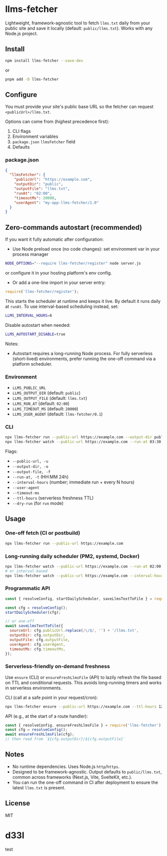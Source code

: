 # llms-fetcher

Lightweight, framework-agnostic tool to fetch `llms.txt` daily from your public site and save it locally (default: `public/llms.txt`). Works with any Node.js project.

## Install

```bash
npm install llms-fetcher --save-dev
```

or

```bash
pnpm add -D llms-fetcher
```

## Configure

You must provide your site's public base URL so the fetcher can request `<publicUrl>/llms.txt`.

Options can come from (highest precedence first):

1. CLI flags
2. Environment variables
3. `package.json` `llmsFetcher` field
4. Defaults

### package.json

```json
{
  "llmsFetcher": {
    "publicUrl": "https://example.com",
    "outputDir": "public",
    "outputFile": "llms.txt",
    "runAt": "02:00",
    "timeoutMs": 20000,
    "userAgent": "my-app-llms-fetcher/1.0"
  }
}
```

## Zero-commands autostart (recommended)

If you want it fully automatic after configuration:

- Use Node preload once (no code changes): set environment var in your process manager

```bash
NODE_OPTIONS="--require llms-fetcher/register" node server.js
```

or configure it in your hosting platform's env config.

- Or add a one-line import in your server entry:

```js
require('llms-fetcher/register');
```

This starts the scheduler at runtime and keeps it live. By default it runs daily at `runAt`. To use interval-based scheduling instead, set:

```bash
LLMS_INTERVAL_HOURS=6
```

Disable autostart when needed:

```bash
LLMS_AUTOSTART_DISABLE=true
```

Notes:
- Autostart requires a long-running Node process. For fully serverless (short-lived) environments, prefer running the one-off command via a platform scheduler.

### Environment

- `LLMS_PUBLIC_URL`
- `LLMS_OUTPUT_DIR` (default: `public`)
- `LLMS_OUTPUT_FILE` (default: `llms.txt`)
- `LLMS_RUN_AT` (default: `02:00`)
- `LLMS_TIMEOUT_MS` (default: `20000`)
- `LLMS_USER_AGENT` (default: `llms-fetcher/0.1`)

### CLI

```bash
npx llms-fetcher run --public-url https://example.com --output-dir public --output-file llms.txt
npx llms-fetcher watch --public-url https://example.com --run-at 03:30
```

Flags:
- `--public-url, -u`
- `--output-dir, -o`
- `--output-file, -f`
- `--run-at, -t` (HH:MM 24h)
- `--interval-hours` (number; immediate run + every N hours)
- `--user-agent`
- `--timeout-ms`
- `--ttl-hours` (serverless freshness TTL)
- `--dry-run` (for `run` mode)

## Usage

### One-off fetch (CI or postbuild)

```bash
npx llms-fetcher run --public-url https://example.com
```

### Long-running daily scheduler (PM2, systemd, Docker)

```bash
npx llms-fetcher watch --public-url https://example.com --run-at 02:00
# or interval-based
npx llms-fetcher watch --public-url https://example.com --interval-hours 6
```

### Programmatic API

```js
const { resolveConfig, startDailyScheduler, saveLlmsTextToFile } = require('llms-fetcher');

const cfg = resolveConfig();
startDailyScheduler(cfg);

// or one-off
await saveLlmsTextToFile({
  sourceUrl: cfg.publicUrl.replace(/\/$/, '') + '/llms.txt',
  outputDir: cfg.outputDir,
  outputFile: cfg.outputFile,
  userAgent: cfg.userAgent,
  timeoutMs: cfg.timeoutMs,
});
```

### Serverless-friendly on-demand freshness

Use `ensure` (CLI) or `ensureFreshLlmsFile` (API) to lazily refresh the file based on TTL and conditional requests. This avoids long-running timers and works in serverless environments.

CLI (call at a safe point in your request/cron):

```bash
npx llms-fetcher ensure --public-url https://example.com --ttl-hours 12
```

API (e.g., at the start of a route handler):

```js
const { resolveConfig, ensureFreshLlmsFile } = require('llms-fetcher');
const cfg = resolveConfig();
await ensureFreshLlmsFile(cfg);
// then read from `${cfg.outputDir}/${cfg.outputFile}`
```

## Notes

- No runtime dependencies. Uses Node.js `http`/`https`.
- Designed to be framework-agnostic. Output defaults to `public/llms.txt`, common across frameworks (Next.js, Vite, SvelteKit, etc.).
- You can run the one-off command in CI after deployment to ensure the latest `llms.txt` is present.

## License

MIT

# d33l

test